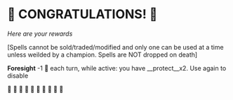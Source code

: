 # :sparkler: CONGRATULATIONS! :sparkler: 
*Here are your rewards*

[Spells cannot be sold/traded/modified and only one can be used at a time unless weilded by a champion. Spells are NOT dropped on death]

**Foresight** -1 🔷 each turn, while active: you have __protect__x2. Use again to disable


:sparkler: :sparkler: :sparkler: :sparkler: :sparkler: :sparkler: :sparkler: :sparkler: :sparkler: :sparkler: 
